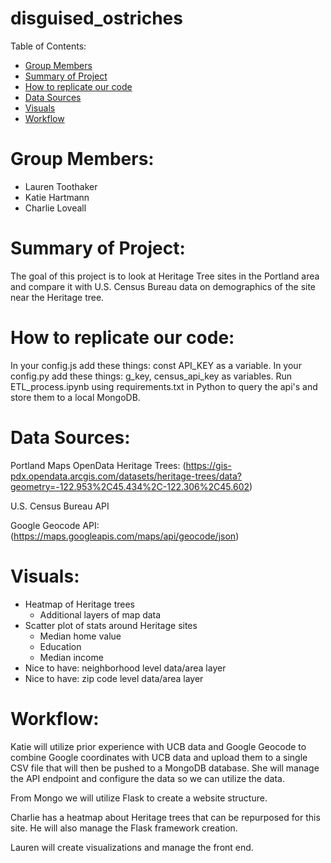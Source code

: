 # disguised_ostriches

Table of Contents: <!-- omit in toc -->
- [Group Members](#group-members:)
- [Summary of Project](#summary-of-project:)
- [How to replicate our code](#how-to-replicate-our-code:)
- [Data Sources](#data-sources:)
- [Visuals](#visuals:)
- [Workflow](#workflow:)

Group Members:
=======
- Lauren Toothaker
- Katie Hartmann
- Charlie Loveall

Summary of Project:
==========
The goal of this project is to look at Heritage Tree sites in the Portland area
and compare it with U.S. Census Bureau data on demographics of the site near
the Heritage tree.

How to replicate our code:
=======
In your config.js add these things: const API_KEY as a variable.
In your config.py add these things: g_key, census_api_key as variables.
Run ETL_process.ipynb using requirements.txt in Python to query the api's and
store them to a local MongoDB. 

Data Sources:
=========

Portland Maps OpenData Heritage Trees:
(https://gis-pdx.opendata.arcgis.com/datasets/heritage-trees/data?geometry=-122.953%2C45.434%2C-122.306%2C45.602)

U.S. Census Bureau API

Google Geocode API:
(https://maps.googleapis.com/maps/api/geocode/json)


Visuals:
=======
- Heatmap of Heritage trees
    - Additional layers of map data
- Scatter plot of stats around Heritage sites
    - Median home value
    - Education
    - Median income
- Nice to have: neighborhood level data/area layer
- Nice to have: zip code level data/area layer

Workflow:
========
Katie will utilize prior experience with UCB data and Google Geocode to combine
Google coordinates with UCB data and upload them to a single CSV file that will
then be pushed to a MongoDB database. She will manage the API endpoint and
configure the data so we can utilize the data.

From Mongo we will utilize Flask to create a website structure.

Charlie has a heatmap about Heritage trees that can be repurposed for this site.
He will also manage the Flask framework creation.

Lauren will create visualizations and manage the front end.
